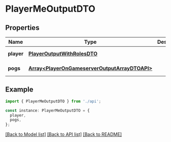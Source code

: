 # PlayerMeOutputDTO

## Properties

| Name       | Type                                                                                           | Description | Notes                  |
| ---------- | ---------------------------------------------------------------------------------------------- | ----------- | ---------------------- |
| **player** | [**PlayerOutputWithRolesDTO**](PlayerOutputWithRolesDTO.md)                                    |             | [default to undefined] |
| **pogs**   | [**Array&lt;PlayerOnGameserverOutputArrayDTOAPI&gt;**](PlayerOnGameserverOutputArrayDTOAPI.md) |             | [default to undefined] |

## Example

```typescript
import { PlayerMeOutputDTO } from './api';

const instance: PlayerMeOutputDTO = {
  player,
  pogs,
};
```

[[Back to Model list]](../README.md#documentation-for-models) [[Back to API list]](../README.md#documentation-for-api-endpoints) [[Back to README]](../README.md)
